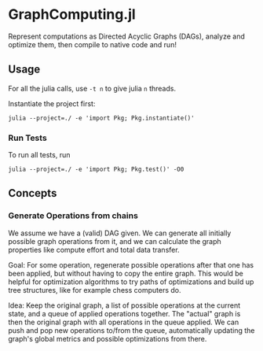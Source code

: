 # GraphComputing.jl

Represent computations as Directed Acyclic Graphs (DAGs), analyze and optimize them, then compile to native code and run!

## Usage

For all the julia calls, use `-t n` to give julia `n` threads.

Instantiate the project first:

`julia --project=./ -e 'import Pkg; Pkg.instantiate()'`

### Run Tests

To run all tests, run

`julia --project=./ -e 'import Pkg; Pkg.test()' -O0`

## Concepts

### Generate Operations from chains

We assume we have a (valid) DAG given. We can generate all initially possible graph operations from it, and we can calculate the graph properties like compute effort and total data transfer.

Goal: For some operation, regenerate possible operations after that one has been applied, but without having to copy the entire graph. This would be helpful for optimization algorithms to try paths of optimizations and build up tree structures, like for example chess computers do.

Idea: Keep the original graph, a list of possible operations at the current state, and a queue of applied operations together. The "actual" graph is then the original graph with all operations in the queue applied. We can push and pop new operations to/from the queue, automatically updating the graph's global metrics and possible optimizations from there.
